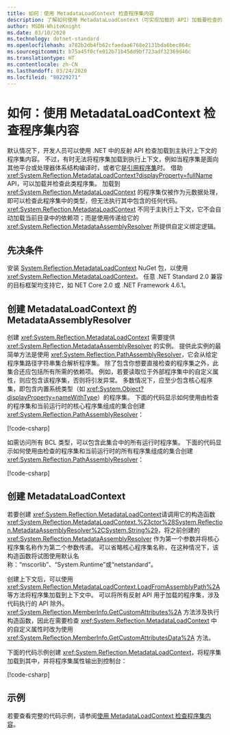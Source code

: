 ```yaml
---
title: 如何：使用 MetadataLoadContext 检查程序集内容
description: 了解如何使用 MetadataLoadContext（可实现加载的 API）加载要检查的 .NET 程序集。
author: MSDN-WhiteKnight
ms.date: 03/10/2020
ms.technology: dotnet-standard
ms.openlocfilehash: a782b2db4fb62cfaedaa6768e2131bda6bec864c
ms.sourcegitcommit: b75a45f0cfe012b71b45dd9bf723adf32369d40c
ms.translationtype: HT
ms.contentlocale: zh-CN
ms.lasthandoff: 03/24/2020
ms.locfileid: "80229271"
---
```

# <a name="how-to-inspect-assembly-contents-using-metadataloadcontext"></a>如何：使用 MetadataLoadContext 检查程序集内容

默认情况下，开发人员可以使用 .NET 中的反射 API 检查加载到主执行上下文的程序集内容。 不过，有时无法将程序集加载到执行上下文，例如当程序集是面向其他平台或处理器体系结构编译时，或者它是[引用程序集](reference-assemblies.md)时。 借助 <xref:System.Reflection.MetadataLoadContext?displayProperty=fullName> API，可以加载并检查此类程序集。 加载到 <xref:System.Reflection.MetadataLoadContext> 的程序集仅被作为元数据处理，即可以检查此程序集中的类型，但无法执行其中包含的任何代码。 <xref:System.Reflection.MetadataLoadContext> 不同于主执行上下文，它不会自动加载当前目录中的依赖项；而是使用传递给它的 <xref:System.Reflection.MetadataAssemblyResolver> 所提供自定义绑定逻辑。

## <a name="prerequisites"></a>先决条件

安装 [System.Reflection.MetadataLoadContext](https://www.nuget.org/packages/System.Reflection.MetadataLoadContext) NuGet 包，以使用 <xref:System.Reflection.MetadataLoadContext>。 任意 .NET Standard 2.0 兼容的目标框架均支持它，如 NET Core 2.0 或 .NET Framework 4.6.1。

## <a name="create-metadataassemblyresolver-for-metadataloadcontext"></a>创建 MetadataLoadContext 的 MetadataAssemblyResolver

创建 <xref:System.Reflection.MetadataLoadContext> 需要提供 <xref:System.Reflection.MetadataAssemblyResolver> 的实例。 提供此实例的最简单方法是使用 <xref:System.Reflection.PathAssemblyResolver>，它会从给定程序集路径字符串集合解析程序集。 除了包含你想要直接检查的程序集之外，此集合还应包括所有所需的依赖项。 例如，若要读取位于外部程序集中的自定义属性，则应包含该程序集，否则将引发异常。 多数情况下，应至少包含核心程序集，即包含内置系统类型（如 <xref:System.Object?displayProperty=nameWithType>）的程序集。  下面的代码显示如何使用由检查的程序集和当前运行时的核心程序集组成的集合创建 <xref:System.Reflection.PathAssemblyResolver>：

[!code-csharp[](snippets/inspect-contents-using-metadataloadcontext/MetadataLoadContextSnippets.cs#CoreAssembly)]

如需访问所有 BCL 类型，可以包含此集合中的所有运行时程序集。 下面的代码显示如何使用由检查的程序集和当前运行时的所有程序集组成的集合创建 <xref:System.Reflection.PathAssemblyResolver>：

[!code-csharp[](snippets/inspect-contents-using-metadataloadcontext/MetadataLoadContextSnippets.cs#RuntimeAssemblies)]

## <a name="create-metadataloadcontext"></a>创建 MetadataLoadContext

若要创建 <xref:System.Reflection.MetadataLoadContext>请调用它的构造函数 <xref:System.Reflection.MetadataLoadContext.%23ctor%28System.Reflection.MetadataAssemblyResolver%2CSystem.String%29>，将之前创建的 <xref:System.Reflection.MetadataAssemblyResolver> 作为第一个参数并将核心程序集名称作为第二个参数传递。 可以省略核心程序集名称，在这种情况下，该构造函数将试图使用默认名称：“mscorlib”、“System.Runtime”或“netstandard”。

创建上下文后，可以使用 <xref:System.Reflection.MetadataLoadContext.LoadFromAssemblyPath%2A> 等方法将程序集加载到上下文中。 可以将所有反射 API 用于加载的程序集，涉及代码执行的 API 除外。 <xref:System.Reflection.MemberInfo.GetCustomAttributes%2A> 方法涉及执行构造函数，因此在需要检查 <xref:System.Reflection.MetadataLoadContext> 中的自定义属性时改为使用 <xref:System.Reflection.MemberInfo.GetCustomAttributesData%2A> 方法。

下面的代码示例创建 <xref:System.Reflection.MetadataLoadContext>，将程序集加载到其中，并将程序集属性输出到控制台：

[!code-csharp[](snippets/inspect-contents-using-metadataloadcontext/MetadataLoadContextSnippets.cs#CreateContext)]

## <a name="example"></a>示例

若要查看完整的代码示例，请参阅[使用 MetadataLoadContext 检查程序集内容](https://docs.microsoft.com/samples/dotnet/samples/inspect-assembly-contents-using-metadataloadcontext/)。
